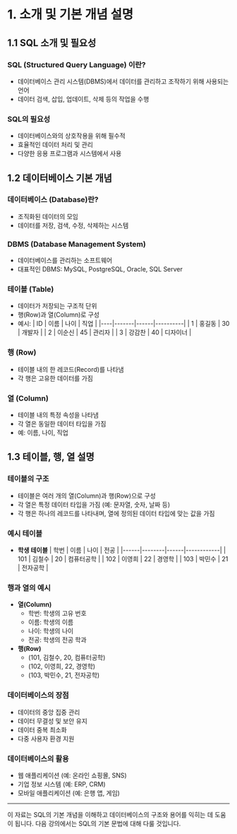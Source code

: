 # 1. 소개 및 기본 개념 설명

## 1.1 SQL 소개 및 필요성

### SQL (Structured Query Language) 이란?
- 데이터베이스 관리 시스템(DBMS)에서 데이터를 관리하고 조작하기 위해 사용되는 언어
- 데이터 검색, 삽입, 업데이트, 삭제 등의 작업을 수행

### SQL의 필요성
- 데이터베이스와의 상호작용을 위해 필수적
- 효율적인 데이터 처리 및 관리
- 다양한 응용 프로그램과 시스템에서 사용

## 1.2 데이터베이스 기본 개념

### 데이터베이스 (Database)란?
- 조직화된 데이터의 모임
- 데이터를 저장, 검색, 수정, 삭제하는 시스템

### DBMS (Database Management System)
- 데이터베이스를 관리하는 소프트웨어
- 대표적인 DBMS: MySQL, PostgreSQL, Oracle, SQL Server

### 테이블 (Table)
- 데이터가 저장되는 구조적 단위
- 행(Row)과 열(Column)로 구성
- 예시:
  | ID | 이름  | 나이 | 직업     |
  |----|-------|------|----------|
  | 1  | 홍길동 | 30   | 개발자   |
  | 2  | 이순신 | 45   | 관리자   |
  | 3  | 강감찬 | 40   | 디자이너 |

### 행 (Row)
- 테이블 내의 한 레코드(Record)를 나타냄
- 각 행은 고유한 데이터를 가짐

### 열 (Column)
- 테이블 내의 특정 속성을 나타냄
- 각 열은 동일한 데이터 타입을 가짐
- 예: 이름, 나이, 직업

## 1.3 테이블, 행, 열 설명

### 테이블의 구조
- 테이블은 여러 개의 열(Column)과 행(Row)으로 구성
- 각 열은 특정 데이터 타입을 가짐 (예: 문자열, 숫자, 날짜 등)
- 각 행은 하나의 레코드를 나타내며, 열에 정의된 데이터 타입에 맞는 값을 가짐

### 예시 테이블
- **학생 테이블**
  | 학번 | 이름   | 나이 | 전공       |
  |------|--------|------|------------|
  | 101  | 김철수 | 20   | 컴퓨터공학 |
  | 102  | 이영희 | 22   | 경영학     |
  | 103  | 박민수 | 21   | 전자공학   |

### 행과 열의 예시
- **열(Column)**
  - 학번: 학생의 고유 번호
  - 이름: 학생의 이름
  - 나이: 학생의 나이
  - 전공: 학생의 전공 학과
- **행(Row)**
  - (101, 김철수, 20, 컴퓨터공학)
  - (102, 이영희, 22, 경영학)
  - (103, 박민수, 21, 전자공학)

### 데이터베이스의 장점
- 데이터의 중앙 집중 관리
- 데이터 무결성 및 보안 유지
- 데이터 중복 최소화
- 다중 사용자 환경 지원

### 데이터베이스의 활용
- 웹 애플리케이션 (예: 온라인 쇼핑몰, SNS)
- 기업 정보 시스템 (예: ERP, CRM)
- 모바일 애플리케이션 (예: 은행 앱, 게임)

---

이 자료는 SQL의 기본 개념을 이해하고 데이터베이스의 구조와 용어를 익히는 데 도움이 됩니다. 다음 강의에서는 SQL의 기본 문법에 대해 다룰 것입니다.

